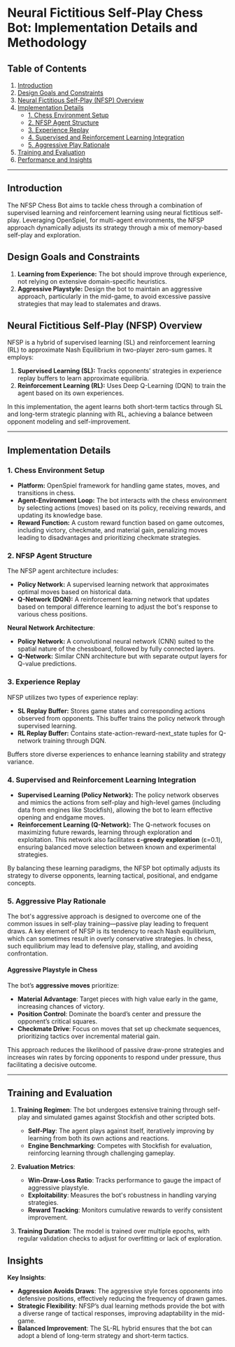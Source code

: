 
# Neural Fictitious Self-Play Chess Bot: Implementation Details and Methodology

## Table of Contents
1. [Introduction](#introduction)
2. [Design Goals and Constraints](#design-goals-and-constraints)
3. [Neural Fictitious Self-Play (NFSP) Overview](#neural-fictitious-self-play-nfsp-overview)
4. [Implementation Details](#implementation-details)
   - [1. Chess Environment Setup](#1-chess-environment-setup)
   - [2. NFSP Agent Structure](#2-nfsp-agent-structure)
   - [3. Experience Replay](#3-experience-replay)
   - [4. Supervised and Reinforcement Learning Integration](#4-supervised-and-reinforcement-learning-integration)
   - [5. Aggressive Play Rationale](#5-aggressive-play-rationale)
5. [Training and Evaluation](#training-and-evaluation)
6. [Performance and Insights](#performance-and-insights)

---

## Introduction
The NFSP Chess Bot aims to tackle chess through a combination of supervised learning and reinforcement learning using neural fictitious self-play. Leveraging OpenSpiel, for multi-agent environments, the NFSP approach dynamically adjusts its strategy through a mix of memory-based self-play and exploration.

## Design Goals and Constraints
1. **Learning from Experience:** The bot should improve through experience, not relying on extensive domain-specific heuristics.
2. **Aggressive Playstyle:** Design the bot to maintain an aggressive approach, particularly in the mid-game, to avoid excessive passive strategies that may lead to stalemates and draws.

## Neural Fictitious Self-Play (NFSP) Overview
NFSP is a hybrid of supervised learning (SL) and reinforcement learning (RL) to approximate Nash Equilibrium in two-player zero-sum games. It employs:
1. **Supervised Learning (SL):** Tracks opponents’ strategies in experience replay buffers to learn approximate equilibria.
2. **Reinforcement Learning (RL):** Uses Deep Q-Learning (DQN) to train the agent based on its own experiences.

In this implementation, the agent learns both short-term tactics through SL and long-term strategic planning with RL, achieving a balance between opponent modeling and self-improvement.

---

## Implementation Details

### 1. Chess Environment Setup
- **Platform:** OpenSpiel framework for handling game states, moves, and transitions in chess.
- **Agent-Environment Loop:** The bot interacts with the chess environment by selecting actions (moves) based on its policy, receiving rewards, and updating its knowledge base.
- **Reward Function:** A custom reward function based on game outcomes, including victory, checkmate, and material gain, penalizing moves leading to disadvantages and prioritizing checkmate strategies.

### 2. NFSP Agent Structure
The NFSP agent architecture includes:
- **Policy Network:** A supervised learning network that approximates optimal moves based on historical data.
- **Q-Network (DQN):** A reinforcement learning network that updates based on temporal difference learning to adjust the bot's response to various chess positions.

**Neural Network Architecture**:
- **Policy Network:** A convolutional neural network (CNN) suited to the spatial nature of the chessboard, followed by fully connected layers.
- **Q-Network:** Similar CNN architecture but with separate output layers for Q-value predictions.

### 3. Experience Replay
NFSP utilizes two types of experience replay:
- **SL Replay Buffer:** Stores game states and corresponding actions observed from opponents. This buffer trains the policy network through supervised learning.
- **RL Replay Buffer:** Contains state-action-reward-next_state tuples for Q-network training through DQN.
  
Buffers store diverse experiences to enhance learning stability and strategy variance.

### 4. Supervised and Reinforcement Learning Integration
- **Supervised Learning (Policy Network):** The policy network observes and mimics the actions from self-play and high-level games (including data from engines like Stockfish), allowing the bot to learn effective opening and endgame moves.
- **Reinforcement Learning (Q-Network):** The Q-network focuses on maximizing future rewards, learning through exploration and exploitation. This network also facilitates **ε-greedy exploration** (ε=0.1), ensuring balanced move selection between known and experimental strategies.

By balancing these learning paradigms, the NFSP bot optimally adjusts its strategy to diverse opponents, learning tactical, positional, and endgame concepts.

### 5. Aggressive Play Rationale
The bot's aggressive approach is designed to overcome one of the common issues in self-play training—passive play leading to frequent draws. A key element of NFSP is its tendency to reach Nash equilibrium, which can sometimes result in overly conservative strategies. In chess, such equilibrium may lead to defensive play, stalling, and avoiding confrontation.

#### Aggressive Playstyle in Chess
The bot’s **aggressive moves** prioritize:
- **Material Advantage**: Target pieces with high value early in the game, increasing chances of victory.
- **Position Control**: Dominate the board’s center and pressure the opponent’s critical squares.
- **Checkmate Drive**: Focus on moves that set up checkmate sequences, prioritizing tactics over incremental material gain.

This approach reduces the likelihood of passive draw-prone strategies and increases win rates by forcing opponents to respond under pressure, thus facilitating a decisive outcome.

---

## Training and Evaluation
1. **Training Regimen**: The bot undergoes extensive training through self-play and simulated games against Stockfish and other scripted bots.
   - **Self-Play**: The agent plays against itself, iteratively improving by learning from both its own actions and reactions.
   - **Engine Benchmarking**: Competes with Stockfish for evaluation, reinforcing learning through challenging gameplay.

2. **Evaluation Metrics**: 
   - **Win-Draw-Loss Ratio**: Tracks performance to gauge the impact of aggressive playstyle.
   - **Exploitability**: Measures the bot's robustness in handling varying strategies.
   - **Reward Tracking**: Monitors cumulative rewards to verify consistent improvement.

3. **Training Duration**: The model is trained over multiple epochs, with regular validation checks to adjust for overfitting or lack of exploration.

## Insights

**Key Insights**:
- **Aggression Avoids Draws**: The aggressive style forces opponents into defensive positions, effectively reducing the frequency of drawn games.
- **Strategic Flexibility**: NFSP’s dual learning methods provide the bot with a diverse range of tactical responses, improving adaptability in the mid-game.
- **Balanced Improvement**: The SL-RL hybrid ensures that the bot can adopt a blend of long-term strategy and short-term tactics.
